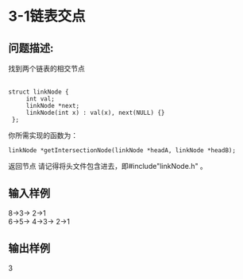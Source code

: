 # 3-1链表交点

## 问题描述:<br>
找到两个链表的相交节点<br><br>
```
struct linkNode {
     int val;
     linkNode *next;
     linkNode(int x) : val(x), next(NULL) {}
 };
```
你所需实现的函数为：
```
linkNode *getIntersectionNode(linkNode *headA, linkNode *headB);
```
返回节点
请记得将头文件包含进去，即#include"linkNode.h" 。
## 输入样例<br>
8->3-> 2->1<br>
6->5-> 4->3-> 2->1<br>
## 输出样例<br>
3<br>